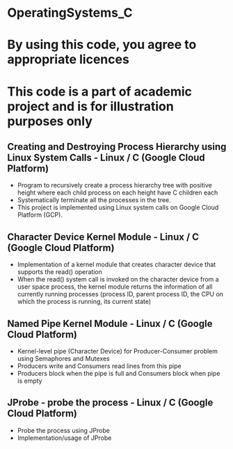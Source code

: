 # OperatingSystems_C

# By using this code, you agree to appropriate licences

# This code is a part of academic project and is for illustration purposes only

## Creating and Destroying Process Hierarchy using Linux System Calls - Linux / C (Google Cloud Platform)
- Program to recursively create a process hierarchy tree with positive height where each child process on each height have C children each
- Systematically terminate all the processes in the tree. 
- This project is implemented using Linux system calls on Google Cloud Platform (GCP).

## Character Device Kernel Module - Linux / C (Google Cloud Platform)
- Implementation of a kernel module that creates character device that supports the read() operation
- When the read() system call is invoked on the character device from a user space process, the kernel module returns the information of all currently running processes (process ID, parent process ID, the CPU on which the process is running, its current state)

## Named Pipe Kernel Module - Linux / C (Google Cloud Platform)
- Kernel-level pipe (Character Device) for Producer-Consumer problem using Semaphores and Mutexes
- Producers write and Consumers read lines from this pipe
- Producers block when the pipe is full and Consumers block when pipe is empty

## JProbe - probe the process - Linux / C (Google Cloud Platform)
- Probe the process using JProbe
- Implementation/usage of JProbe
